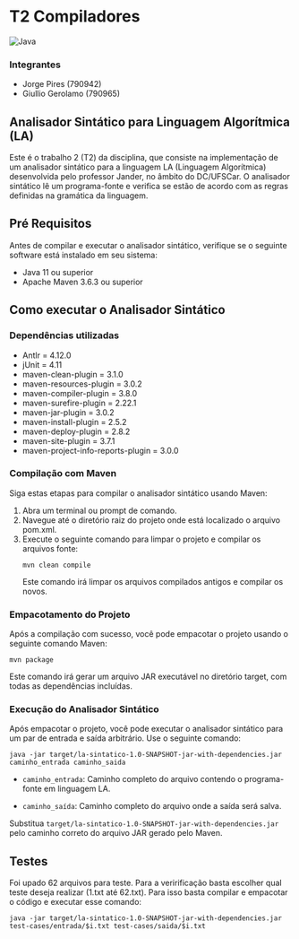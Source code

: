 # T2 Compiladores

![Java](https://img.shields.io/badge/java-%23ED8B00.svg?style=for-the-badge&logo=openjdk&logoColor=white)

### Integrantes

- Jorge Pires (790942)
- Giullio Gerolamo (790965)

## Analisador Sintático para Linguagem Algorítmica (LA)
Este é o trabalho 2 (T2) da disciplina, que consiste na implementação de um analisador sintático para a linguagem LA (Linguagem Algorítmica) desenvolvida pelo professor Jander, no âmbito do DC/UFSCar. O analisador sintático lê um programa-fonte e verifica se estão de acordo com as regras definidas na gramática da linguagem.

## Pré Requisitos
Antes de compilar e executar o analisador sintático, verifique se o seguinte software está instalado em seu sistema:

- Java 11 ou superior
- Apache Maven 3.6.3 ou superior


## Como executar o Analisador Sintático

### Dependências utilizadas
- Antlr = 4.12.0
- jUnit = 4.11
- maven-clean-plugin = 3.1.0
- maven-resources-plugin = 3.0.2
- maven-compiler-plugin = 3.8.0
- maven-surefire-plugin = 2.22.1
- maven-jar-plugin = 3.0.2
- maven-install-plugin = 2.5.2
- maven-deploy-plugin = 2.8.2
- maven-site-plugin = 3.7.1
- maven-project-info-reports-plugin = 3.0.0
  
### Compilação com Maven
Siga estas etapas para compilar o analisador sintático usando Maven:

1. Abra um terminal ou prompt de comando.
2. Navegue até o diretório raiz do projeto onde está localizado o arquivo pom.xml.
3. Execute o seguinte comando para limpar o projeto e compilar os arquivos fonte:
    ```
    mvn clean compile 
    ```
   Este comando irá limpar os arquivos compilados antigos e compilar os novos.

### Empacotamento do Projeto
Após a compilação com sucesso, você pode empacotar o projeto usando o seguinte comando Maven:
```
mvn package
```
Este comando irá gerar um arquivo JAR executável no diretório target, com todas as dependências incluídas.

### Execução do Analisador Sintático
Após empacotar o projeto, você pode executar o analisador sintático para um par de entrada e saída arbitrário. Use o seguinte comando:
    
```
java -jar target/la-sintatico-1.0-SNAPSHOT-jar-with-dependencies.jar caminho_entrada caminho_saida
```
    
- ``caminho_entrada``: Caminho completo do arquivo contendo o programa-fonte em linguagem LA.

- ``caminho_saída``: Caminho completo do arquivo onde a saída será salva.


Substitua ``target/la-sintatico-1.0-SNAPSHOT-jar-with-dependencies.jar`` pelo caminho correto do arquivo JAR gerado pelo Maven.

## Testes
Foi upado 62 arquivos para teste. Para a veririficação basta escolher qual teste deseja realizar (1.txt até 62.txt). Para isso basta compilar e empacotar o código e executar esse comando:

```
java -jar target/la-sintatico-1.0-SNAPSHOT-jar-with-dependencies.jar test-cases/entrada/$i.txt test-cases/saida/$i.txt
```